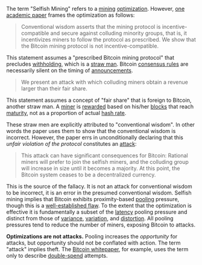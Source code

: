 The term "Selfish Mining" refers to a [mining](Glossary#mine) [optimization](Glossary#optimization). However, [one academic paper](https://www.cs.cornell.edu/~ie53/publications/btcProcFC.pdf) frames the optimization as follows:

> Conventional wisdom asserts that the mining protocol is incentive-compatible and secure against colluding minority groups, that is, it incentivizes miners to follow the protocol as prescribed. We show that the Bitcoin mining protocol is not incentive-compatible.

This statement assumes a "prescribed Bitcoin mining protocol" that precludes [withholding](Glossary#withholding), which is a [straw man](https://en.wikipedia.org/wiki/Straw_man). Bitcoin [consensus rules](Glossary#consensus-rules) are necessarily silent on the timing of [announcements](Glossary#announcement).

> We present an attack with which colluding miners obtain a revenue larger than their fair share.

This statement assumes a concept of "fair share" that is foreign to Bitcoin, another straw man. A [miner](Glossary#miner) is [rewarded](Glossary#reward) based on his/her [blocks](Glossary#block) that reach [maturity](Glossary#maturity), not as a proportion of actual [hash rate](Glossary#hash-rate).

These straw men are explicitly attributed to "conventional wisdom". In other words the paper uses them to show that the conventional wisdom is incorrect. However, the paper errs in unconditionally declaring that this *unfair violation of the protocol* constitutes an [attack](Glossary#attack):

> This attack can have significant consequences for Bitcoin: Rational miners will prefer to join the selfish miners, and the colluding group will increase in size until it becomes a majority. At this point, the Bitcoin system ceases to be a decentralized currency.

This is the source of the fallacy. It is not an attack for conventional wisdom to be incorrect, it is an error in the presumed conventional wisdom. Selfish mining implies that Bitcoin exhibits proximity-based [pooling](Glossary#pooling) pressure, though this is a [well-established flaw](Proximity-Premium-Flaw). To the extent that the optimization is effective it is fundamentally a subset of the [latency](Glossary#latency) pooling pressure and distinct from those of [variance](Glossary#variance), [variation](Glossary#variation), and [distortion](Glossary#distortion). All pooling pressures tend to reduce the number of miners, exposing Bitcoin to attacks.

**Optimizations are not attacks.** Pooling increases the *opportunity* for attacks, but opportunity should not be conflated with action. The term "attack" implies theft. The [Bitcoin whitepaper](https://bitcoin.org/bitcoin.pdf), for example, uses the term only to describe [double-spend](Glossary#double-spend) attempts.